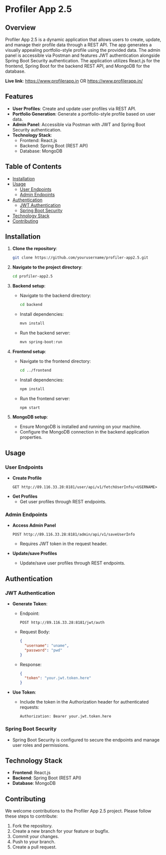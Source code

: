 # Profiler App 2.5

## Overview

Profiler App 2.5 is a dynamic application that allows users to create, update, and manage their profile data through a REST API. The app generates a visually appealing portfolio-style profile using the provided data. The admin panel is accessible via Postman and features JWT authentication alongside Spring Boot Security authentication. The application utilizes React.js for the frontend, Spring Boot for the backend REST API, and MongoDB for the database.

**Live link**: https://www.profilerapp.in OR https://www.profilerapp.in/<USERNAME>

## Features

- **User Profiles**: Create and update user profiles via REST API.
- **Portfolio Generation**: Generate a portfolio-style profile based on user data.
- **Admin Panel**: Accessible via Postman with JWT and Spring Boot Security authentication.
- **Technology Stack**:
  - Frontend: React.js
  - Backend: Spring Boot (REST API)
  - Database: MongoDB

## Table of Contents

- [Installation](#installation)
- [Usage](#usage)
  - [User Endpoints](#user-endpoints)
  - [Admin Endpoints](#admin-endpoints)
- [Authentication](#authentication)
  - [JWT Authentication](#jwt-authentication)
  - [Spring Boot Security](#spring-boot-security)
- [Technology Stack](#technology-stack)
- [Contributing](#contributing)

## Installation

1. **Clone the repository**:
    ```bash
    git clone https://github.com/yourusername/profiler-app2.5.git
    ```

2. **Navigate to the project directory**:
    ```bash
    cd profiler-app2.5
    ```

3. **Backend setup**:
    - Navigate to the backend directory:
      ```bash
      cd backend
      ```
    - Install dependencies:
      ```bash
      mvn install
      ```
    - Run the backend server:
      ```bash
      mvn spring-boot:run
      ```

4. **Frontend setup**:
    - Navigate to the frontend directory:
      ```bash
      cd ../frontend
      ```
    - Install dependencies:
      ```bash
      npm install
      ```
    - Run the frontend server:
      ```bash
      npm start
      ```

5. **MongoDB setup**:
    - Ensure MongoDB is installed and running on your machine.
    - Configure the MongoDB connection in the backend application properties.

## Usage

### User Endpoints

- **Create Profile**
    ```http
    GET http://89.116.33.28:8181/user/api/v1/fetchUserInfo/<USERNAME>
    ```
- **Get Profiles**
    - Get user profiles through REST endpoints.

### Admin Endpoints

- **Access Admin Panel**
    ```http
    POST http://89.116.33.28:8181/admin/api/v1/saveUserInfo
    ```
    - Requires JWT token in the request header.

- **Update/save Profiles**
    - Update/save user profiles through REST endpoints.

## Authentication

### JWT Authentication

- **Generate Token**:
    - Endpoint:
      ```http
      POST http://89.116.33.28:8181/jwt/auth
      ```
    - Request Body:
      ```json
      {
        "username": "uname",
        "password": "pwd"
      }
      ```
    - Response:
      ```json
      {
        "token": "your.jwt.token.here"
      }
      ```

- **Use Token**:
    - Include the token in the Authorization header for authenticated requests:
      ```http
      Authorization: Bearer your.jwt.token.here
      ```

### Spring Boot Security

- Spring Boot Security is configured to secure the endpoints and manage user roles and permissions.

## Technology Stack

- **Frontend**: React.js
- **Backend**: Spring Boot (REST API)
- **Database**: MongoDB

## Contributing

We welcome contributions to the Profiler App 2.5 project. Please follow these steps to contribute:

1. Fork the repository.
2. Create a new branch for your feature or bugfix.
3. Commit your changes.
4. Push to your branch.
5. Create a pull request.
